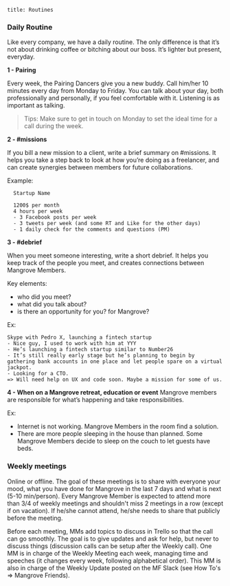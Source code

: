 ```
title: Routines
```

### Daily Routine

Like every company, we have a daily routine. The only difference is that it’s not about drinking coffee or bitching about our boss. It’s lighter but present, everyday.


**1 - Pairing**

Every week, the Pairing Dancers give you a new buddy. Call him/her 10 minutes every day from Monday to Friday. You can talk about your day, both professionally and personally, if you feel comfortable with it. Listening is as important as talking.

> Tips: Make sure to get in touch on Monday to set the ideal time for a call during the week.



**2 - #missions**

If you bill a new mission to a client, write a brief summary on #missions. It helps you take a step back to look at how you’re doing as a freelancer, and can create synergies between members for future collaborations.

Example:

      Startup Name

      1200$ per month
      4 hours per week
      - 3 Facebook posts per week
      - 3 tweets per week (and some RT and Like for the other days)
      - 1 daily check for the comments and questions (PM)



**3 - #debrief**

When you meet someone interesting, write a short debrief. It helps you keep track of the people you meet, and creates connections between Mangrove Members.

Key elements:
- who did you meet?
- what did you talk about?
- is there an opportunity for you? for Mangrove?

Ex:

    Skype with Pedro X, launching a fintech startup
    - Nice guy, I used to work with him at YYY
    - He’s launching a fintech startup similar to Number26
    - It’s still really early stage but he’s planning to begin by gathering bank accounts in one place and let people spare on a virtual jackpot.
    - Looking for a CTO.
    => Will need help on UX and code soon. Maybe a mission for some of us.


**4 - When on a Mangrove retreat, education or event**
Mangrove members are responsible for what’s happening and take responsibilities.

Ex:

- Internet is not working. Mangrove Members in the room find a solution.
- There are more people sleeping in the house than planned. Some Mangrove Members decide to sleep on the couch to let guests have beds.


### Weekly meetings

Online or offline.
The goal of these meetings is to share with everyone your mood, what you have done for Mangrove in the last 7 days and what is next (5-10 min/person).
Every Mangrove Member is expected to attend more than 3/4 of weekly meetings and shouldn't miss 2 meetings in a row (except if on vacation).
If he/she cannot attend, he/she needs to share that publicly before the meeting.

Before each meeting, MMs add topics to discuss in Trello so that the call can go smoothly. The goal is to give updates and ask for help, but never to discuss things (discussion calls can be setup after the Weekly call).
One MM is in charge of the Weekly Meeting each week, managing time and speeches (it changes every week, following alphabetical order). This MM is also in charge of the Weekly Update posted on the MF Slack (see How To's => Mangrove Friends).
